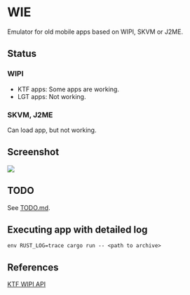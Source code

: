 # WIE

Emulator for old mobile apps based on WIPI, SKVM or J2ME.

## Status

### WIPI

- KTF apps: Some apps are working.
- LGT apps: Not working.

### SKVM, J2ME

Can load app, but not working.

## Screenshot

![](https://github.com/dlunch/wie/blob/main/docs/images/Trivial%20games%20playable.png)

## TODO

See [TODO.md](TODO.md).

## Executing app with detailed log

`env RUST_LOG=trace cargo run -- <path to archive>`

## References

[KTF WIPI API](https://nikita36078.github.io/J2ME_Docs/docs/KTF_WIPI_API/)
